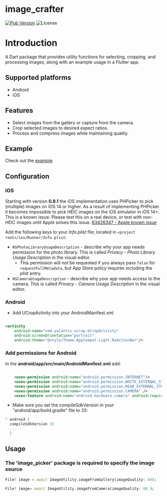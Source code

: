 
# image_crafter
[![Pub Version](https://img.shields.io/pub/v/image_crafter)](https://pub.dev/packages/image_crafter)
![License](https://img.shields.io/badge/license-MIT-blue.svg)

# Introduction
A Dart package that provides utility functions for selecting, cropping, and processing images, 
along with an example usage in a Flutter app.

## Supported platforms
- Android
- iOS

## Features

- Select images from the gallery or capture from the camera.
- Crop selected images to desired aspect ratios.
- Process and compress images while maintaining quality.

## Example
Check out the [example](https://github.com/AniketDKanade/image_crafter.git)


## Configuration

### iOS

Starting with version **0.8.1** the iOS implementation uses PHPicker to pick
(multiple) images on iOS 14 or higher.
As a result of implementing PHPicker it becomes impossible to pick HEIC images
on the iOS simulator in iOS 14+. This is a known issue. Please test this on a
real device, or test with non-HEIC images until Apple solves this issue.
[63426347 - Apple known issue](https://www.google.com/search?q=63426347+apple&sxsrf=ALeKk01YnTMid5S0PYvhL8GbgXJ40ZS[…]t=gws-wiz&ved=0ahUKEwjKh8XH_5HwAhWL_rsIHUmHDN8Q4dUDCA8&uact=5)

Add the following keys to your _Info.plist_ file, located in
`<project root>/ios/Runner/Info.plist`:

* `NSPhotoLibraryUsageDescription` - describe why your app needs permission for
  the photo library. This is called _Privacy - Photo Library Usage Description_ in
  the visual editor.
    * This permission will not be requested if you always pass `false` for
      `requestFullMetadata`, but App Store policy requires including the plist
      entry.
* `NSCameraUsageDescription` - describe why your app needs access to the camera.
  This is called _Privacy - Camera Usage Description_ in the visual editor.

### Android

- Add UCropActivity into your AndroidManifest.xml

````xml

<activity
    android:name="com.yalantis.ucrop.UCropActivity"
    android:screenOrientation="portrait"
    android:theme="@style/Theme.AppCompat.Light.NoActionBar"/>

````
### Add permissions for Android
In the **android/app/src/main/AndroidManifest.xml** add:
```xml

    <uses-permission android:name="android.permission.INTERNET"/>
    <uses-permission android:name="android.permission.WRITE_EXTERNAL_STORAGE" />
    <uses-permission android:name="android.permission.READ_EXTERNAL_STORAGE" />
    <uses-permission android:name="android.permission.CAMERA" />
    <uses-feature android:name="android.hardware.camera" android:required="true" />

```

* Make sure you set the compileSdkVersion in your "android/app/build.gradle" file to 33:

`````gradle
* android {
  compileSdkVersion 33
  ...
  }
`````

## Usage
### The 'image_picker' package is required to specify the image source
```dart
File? image = await ImageUtility.imageFromGallery(imageQuality: 60);

File? image= await ImageUtility.imageFromCamera(imageQuality: 60 );

```

